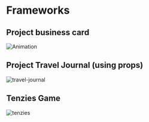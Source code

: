 # Frameworks

## Project business card
![Animation](https://user-images.githubusercontent.com/80288857/177053344-075c0f73-1175-436f-9843-0f17e1c6ec44.gif)

## Project Travel Journal (using props)
![travel-journal](https://user-images.githubusercontent.com/80288857/177888324-e9b1d696-d5dd-4a57-8f53-b1503288ee13.gif)

## Tenzies Game
![tenzies](https://user-images.githubusercontent.com/80288857/181671151-87272c22-afe9-490c-85d1-8ba247b56be8.gif)
